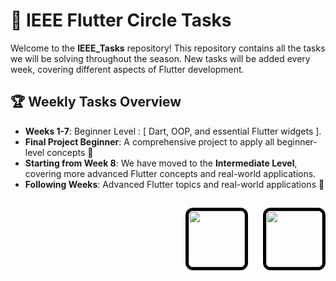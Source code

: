 

# 🚀 IEEE Flutter Circle Tasks

Welcome to the **IEEE_Tasks** repository! This repository contains all the tasks we will be solving throughout the season. New tasks will be added every week, covering different aspects of Flutter development. 

## 🏆 Weekly Tasks Overview
- **Weeks 1-7**: Beginner Level : [ Dart, OOP, and essential Flutter widgets ].
- **Final Project Beginner**: A comprehensive project to apply all beginner-level concepts 🎯
- **Starting from Week 8**: We have moved to the **Intermediate Level**, covering more advanced Flutter concepts and real-world applications.
- **Following Weeks**: Advanced Flutter topics and real-world applications 🚀

## 

<p align="right">
  <img src="https://scontent.faly1-2.fna.fbcdn.net/v/t39.30808-6/275427623_108471108454230_1835347818348627003_n.jpg?_nc_cat=111&ccb=1-7&_nc_sid=6ee11a&_nc_eui2=AeGcB7EaZYwBRo0MjJ8P-r3p_oF0qyZ-Uo_-gXSrJn5Sj4EAlNy1N0mi4OU0PSeRAOt3q4oqJ7WdpafJXHriSwba&_nc_ohc=qBv0NiHKfKYQ7kNvgHCh4PA&_nc_oc=AdmIiW4Y3bfpliw47pUZP6KPOI_Rcx5Nqcur-0M087Ahj6G7NiW41uBugHsL4PP92W0&_nc_zt=23&_nc_ht=scontent.faly1-2.fna&_nc_gid=Emr-KxHrnzxUphRr_rbPYw&oh=00_AYHk26WKdBhqLe6Pw1l2dROHPKbORCBXcAqQkrWxmFzE9Q&oe=67EEAF3C" width="90" height="90" style="border: 5px solid #000; border-radius: 12px; display: inline-block; margin-right: 10px;" />
  <img src="https://ih1.redbubble.net/image.1057190231.1918/flat,750x,075,f-pad,750x1000,f8f8f8.u1.jpg" width="90" height="90" style="border: 5px solid #000; border-radius: 12px; display: inline-block; margin-left: 10px;" />
</p>
